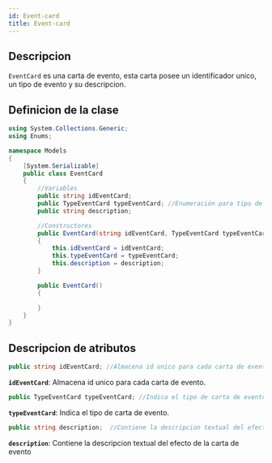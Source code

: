 ```yaml
---
id: Event-card
title: Event-card
---
```



## Descripcion

`EventCard` es una carta de evento, esta carta posee un identificador unico, un tipo de evento y su descripcion.

## Definicion de la clase

```csharp
using System.Collections.Generic;
using Enums;

namespace Models
{
    [System.Serializable]
    public class EventCard
    {
        //Variables
        public string idEventCard;
        public TypeEventCard typeEventCard; //Enumeración para tipo de carta
        public string description;

        //Constructores
        public EventCard(string idEventCard, TypeEventCard typeEventCard, string description)
        {
            this.idEventCard = idEventCard;
            this.typeEventCard = typeEventCard;
            this.description = description;
        } 

        public EventCard()
        {

        }
    }
}
```

## Descripcion de atributos

```csharp
public string idEventCard; //Almacena id unico para cada carta de evento.
```

**`idEventCard`**: Almacena id unico para cada carta de evento.

```csharp
public TypeEventCard typeEventCard; //Indica el tipo de carta de evento.
```

**`typeEventCard`**: Indica el tipo de carta de evento.

```csharp
public string description;  //Contiene la descripcion textual del efecto de la carta de evento.
```

**`description`**: Contiene la descripcion textual del efecto de la carta de evento